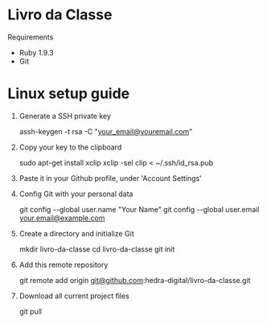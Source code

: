Livro da Classe
===============

Requirements

* Ruby 1.9.3
* Git

# Linux setup guide

1) Generate a SSH private key

	assh-keygen -t rsa -C "your_email@youremail.com"

2) Copy your key to the clipboard

	sudo apt-get install xclip
	xclip -sel clip < ~/.ssh/id_rsa.pub

3) Paste it in your Github profile, under 'Account Settings'

4) Config Git with your personal data

	git config --global user.name "Your Name"
	git config --global user.email your.email@example.com

5) Create a directory and initialize Git

	mkdir livro-da-classe
	cd livro-da-classe
	git init

6) Add this remote repository

	git remote add origin git@github.com:hedra-digital/livro-da-classe.git

7) Download all current project files

	git pull